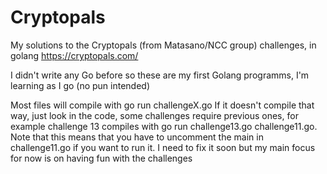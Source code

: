 # Cryptopals
My solutions to the Cryptopals (from Matasano/NCC group) challenges, in golang
https://cryptopals.com/

I didn't write any Go before so these are my first Golang programms, I'm learning as I go (no pun intended)


Most files will compile with go run challengeX.go
If it doesn't compile that way, just look in the code, some challenges require previous ones, for example challenge 13 compiles with go run challenge13.go challenge11.go. Note that this means that you have to uncomment the main in challenge11.go if you want to run it. I need to fix it soon but my main focus for now is on having fun with the challenges
